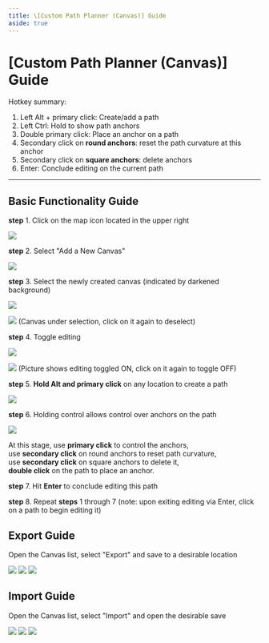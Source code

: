 ```yaml
---
title: \[Custom Path Planner (Canvas)] Guide
aside: true
---
```


# [Custom Path Planner (Canvas)] Guide

Hotkey summary:

1. Left Alt + primary click: Create/add a path
2. Left Ctrl: Hold to show path anchors
3. Double primary click: Place an anchor on a path
4. Secondary click on **round anchors**: reset the path curvature at this anchor
5. Secondary click on **square anchors**: delete anchors
6. Enter: Conclude editing on the current path

---

## Basic Functionality Guide

**step** 1. Click on the map icon located in the upper right

![](./imgs/en/manual/canvas/1.png)

**step** 2. Select "Add a New Canvas"

![](./imgs/en/manual/canvas/2.pngg)

**step** 3. Select the newly created canvas (indicated by darkened background)

![](./imgs/en/manual/canvas/3.png)

![](./imgs/en/manual/canvas/4.png)
(Canvas under selection, click on it again to deselect)

**step** 4. Toggle editing

![](./imgs/en/manual/canvas/5.png)

![](./imgs/en/manual/canvas/6.png)
(Picture shows editing toggled ON, click on it again to toggle OFF)

**step** 5. **Hold Alt and primary click** on any location to create a path

![](./imgs/en/manual/canvas/7.png)

**step** 6. Holding control allows control over anchors on the path

![](./imgs/en/manual/canvas/9.png)

At this stage, use **primary click** to control the anchors,  
use **secondary click** on round anchors to reset path curvature,  
use **secondary click** on square anchors to delete it,  
**double click** on the path to place an anchor.

**step** 7. Hit **Enter** to conclude editing this path

**step** 8. Repeat **steps** 1 through 7 (note: upon exiting editing via Enter, click on a path to begin editing it)

## Export Guide

Open the Canvas list, select "Export" and save to a desirable location

![](./imgs/en/manual/canvas/10.png)
![](./imgs/en/manual/canvas/11.png)
![](./imgs/en/manual/canvas/12.png)

## Import Guide

Open the Canvas list, select "Import" and open the desirable save

![](./imgs/en/manual/canvas/13.png)
![](./imgs/en/manual/canvas/14.png)
![](./imgs/en/manual/canvas/15.png)
